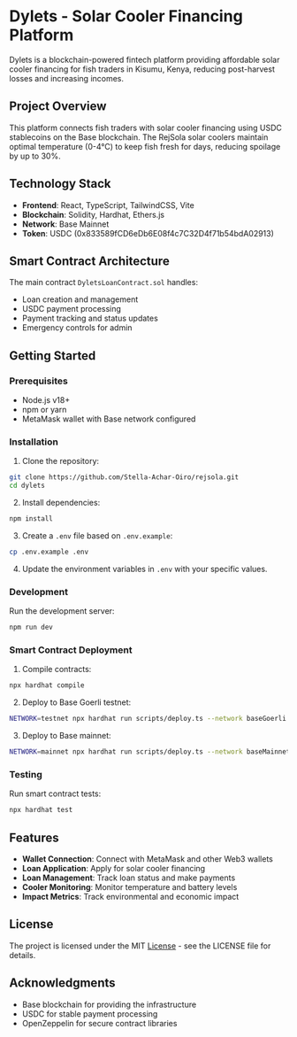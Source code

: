 # Dylets - Solar Cooler Financing Platform

Dylets is a blockchain-powered fintech platform providing affordable solar cooler financing for fish traders in Kisumu, Kenya, reducing post-harvest losses and increasing incomes.

## Project Overview

This platform connects fish traders with solar cooler financing using USDC stablecoins on the Base blockchain. The RejSola solar coolers maintain optimal temperature (0-4°C) to keep fish fresh for days, reducing spoilage by up to 30%.

## Technology Stack

- **Frontend**: React, TypeScript, TailwindCSS, Vite
- **Blockchain**: Solidity, Hardhat, Ethers.js
- **Network**: Base Mainnet
- **Token**: USDC (0x833589fCD6eDb6E08f4c7C32D4f71b54bdA02913)

## Smart Contract Architecture

The main contract `DyletsLoanContract.sol` handles:
- Loan creation and management
- USDC payment processing
- Payment tracking and status updates
- Emergency controls for admin

## Getting Started

### Prerequisites

- Node.js v18+
- npm or yarn
- MetaMask wallet with Base network configured

### Installation

1. Clone the repository:
```bash
git clone https://github.com/Stella-Achar-Oiro/rejsola.git
cd dylets
```

2. Install dependencies:
```bash
npm install
```

3. Create a `.env` file based on `.env.example`:
```bash
cp .env.example .env
```

4. Update the environment variables in `.env` with your specific values.

### Development

Run the development server:
```bash
npm run dev
```

### Smart Contract Deployment

1. Compile contracts:
```bash
npx hardhat compile
```

2. Deploy to Base Goerli testnet:
```bash
NETWORK=testnet npx hardhat run scripts/deploy.ts --network baseGoerli
```

3. Deploy to Base mainnet:
```bash
NETWORK=mainnet npx hardhat run scripts/deploy.ts --network baseMainnet
```

### Testing

Run smart contract tests:
```bash
npx hardhat test
```

## Features

- **Wallet Connection**: Connect with MetaMask and other Web3 wallets
- **Loan Application**: Apply for solar cooler financing
- **Loan Management**: Track loan status and make payments
- **Cooler Monitoring**: Monitor temperature and battery levels
- **Impact Metrics**: Track environmental and economic impact

## License

The project is licensed under the MIT [License](LICENSE) - see the LICENSE file for details.

## Acknowledgments

- Base blockchain for providing the infrastructure
- USDC for stable payment processing
- OpenZeppelin for secure contract libraries

